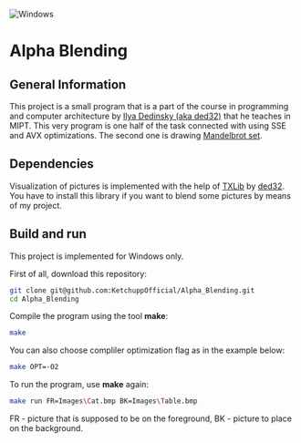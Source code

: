 ![Windows](https://img.shields.io/badge/Windows-0078D6?style=for-the-badge&logo=windows&logoColor=white)

# Alpha Blending

## General Information

This project is a small program that is a part of the course in programming and computer architecture by [Ilya Dedinsky (aka ded32)](https://github.com/ded32) that he teaches in MIPT. This very program is one half of the task connected with using SSE and AVX optimizations. The second one is drawing [Mandelbrot set](https://github.com/KetchuppOfficial/Mandelbort_Set).

## Dependencies

Visualization of pictures is implemented with the help of [TXLib](https://github.com/ded32/TXLib) by [ded32](https://github.com/ded32). You have to install this library if you want to blend some pictures by means of my project.

## Build and run

This project is implemented for Windows only.

First of all, download this repository:
```bash
git clone git@github.com:KetchuppOfficial/Alpha_Blending.git
cd Alpha_Blending
```

Compile the program using the tool **make**:
```bash
make
```

You can also choose compliler optimization flag as in the example below:
```bash
make OPT=-O2
```

To run the program, use **make** again:
```bash
make run FR=Images\Cat.bmp BK=Images\Table.bmp
```
FR - picture that is supposed to be on the foreground, BK - picture to place on the background.


